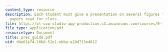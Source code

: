 ```yaml
---
content_type: resource
description: Each student must give a presentation on several figures from 2 of the
  papers read for class.
file: https://ol-ocw-studio-app-production.s3.amazonaws.com/courses/9-12-experimental-molecular-neurobiology-fall-2006/d4e61e7416b852e1ebbae28d713e4612_pres_guide.pdf
file_type: application/pdf
resourcetype: Document
title: pres_guide.pdf
uid: d4e61e74-16b8-52e1-ebba-e28d713e4612
---
```

